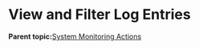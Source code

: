 <!--
SPDX-FileCopyrightText: 2023,2024 Oracle and/or its affiliates.
SPDX-License-Identifier: CC-BY-SA-4.0
-->
# View and Filter Log Entries

**Parent topic:**[System Monitoring Actions](../topics/cockpit-monitor.md)

